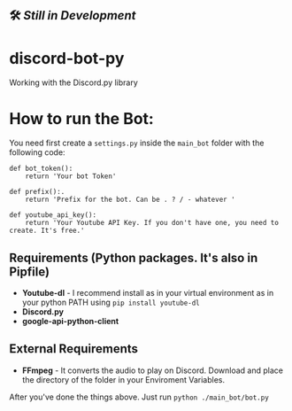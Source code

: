 ## 🛠️ __*Still in Development*__

# discord-bot-py
Working with the Discord.py library

# How to run the Bot:

You need first create a `settings.py` inside the `main_bot` folder with the following code:

```
def bot_token():
    return 'Your bot Token'

def prefix():.
    return 'Prefix for the bot. Can be . ? / - whatever '

def youtube_api_key():
    return 'Your Youtube API Key. If you don't have one, you need to create. It's free.'
```

## Requirements (Python packages. It's also in Pipfile)
* **Youtube-dl** - I recommend install as in your virtual environment as in your python PATH using `pip install youtube-dl`
* **Discord.py**
* **google-api-python-client**

## External Requirements
* **FFmpeg** - It converts the audio to play on Discord. Download and place the directory of the folder in your Enviroment Variables.

After you've done the things above. Just run `python ./main_bot/bot.py`
